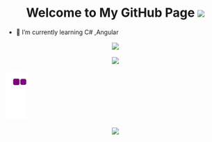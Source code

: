 <h1 align="center">
  Welcome to My GitHub Page
  <img src="https://media.giphy.com/media/3o6gDPE1Oz2PxecruM/giphy.gif" width="28">
</h1>

- 🌱 I’m currently learning C# ,Angular

<div align="center">
<a href="https://github.com/mervekrblt/github-profile-views-counter">
    <img align="center" src="https://komarev.com/ghpvc/?username=mervekrblt&color=f75c7e">
</a>
</div>
<br>
<div align="center">
<img src="https://user-images.githubusercontent.com/73352461/150208815-8b3bb038-a50c-4cbb-907d-412a30962d8b.gif">
</div>



![snake gif](https://github.com/GizemElvngc/GizemElvngc/blob/output/github-contribution-grid-snake.gif)

<div align="center">
<a href="https://github.com/anuraghazra/github-readme-stats">
  <img align="center" src="https://github-readme-stats.vercel.app/api/top-langs/?username=mervekrblt&layout=compact&theme=radical" />
</a>
</div>
